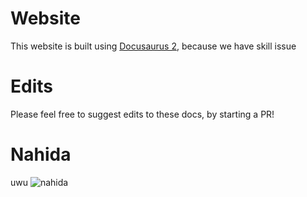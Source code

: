 # Website

This website is built using [Docusaurus 2](https://docusaurus.io/), because we have skill issue

# Edits

Please feel free to suggest edits to these docs, by starting a PR! 

# Nahida

uwu
![nahida](https://cdn.discordapp.com/attachments/976405637602902056/1091649355225772102/Genshin_Impact_Screenshot_2023.03.17_-_21.58.40.25.png "my simp")
